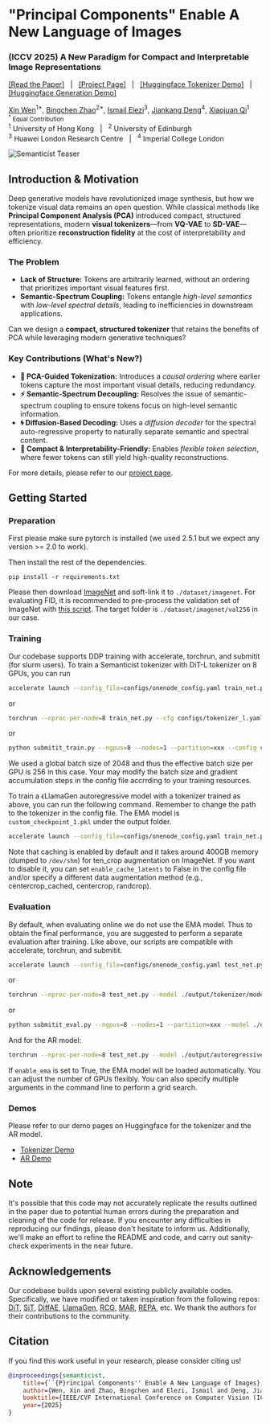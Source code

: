 # "Principal Components" Enable A New Language of Images
### (ICCV 2025) A New Paradigm for Compact and Interpretable Image Representations
<a href="https://arxiv.org/abs/2503.08685">[Read the Paper]</a> &nbsp; | &nbsp;
<a href="https://visual-gen.github.io/semanticist/">[Project Page]</a> &nbsp; | &nbsp;
<a href="https://huggingface.co/spaces/tennant/semanticist_tokenizer">[Huggingface Tokenizer Demo]</a> &nbsp; | &nbsp;
<a href="https://huggingface.co/spaces/tennant/Semanticist_AR">[Huggingface Generation Demo]</a>

[Xin Wen](https://wen-xin.info/)<sup>1*</sup>, 
[Bingchen Zhao](https://bzhao.me/)<sup>2*</sup>, 
[Ismail Elezi](https://therevanchist.github.io/)<sup>3</sup>, 
[Jiankang Deng](https://jiankangdeng.github.io/)<sup>4</sup>, 
[Xiaojuan Qi](https://xjqi.github.io/)<sup>1</sup>
<br/>
<small><sup>*</sup> Equal Contribution &nbsp;</small>
<br/>
    <sup>1</sup> University of Hong Kong &nbsp; | &nbsp;
    <sup>2</sup> University of Edinburgh
<br/>
    <sup>3</sup> Huawei London Research Centre &nbsp; | &nbsp;
    <sup>4</sup> Imperial College London

![Semanticist Teaser](pages/figs/teaser.jpg)

## Introduction & Motivation
Deep generative models have revolutionized image synthesis, but how we tokenize visual data remains an open question. 
While classical methods like **Principal Component Analysis (PCA)** introduced compact, structured representations, modern **visual tokenizers**—from **VQ-VAE** to **SD-VAE**—often prioritize **reconstruction fidelity** at the cost of interpretability and efficiency.

### The Problem

- **Lack of Structure:** Tokens are arbitrarily learned, without an ordering that prioritizes important visual features first.
- **Semantic-Spectrum Coupling:** Tokens entangle *high-level semantics* with *low-level spectral details*, leading to inefficiencies in downstream applications.

Can we design a **compact, structured tokenizer** that retains the benefits of PCA while leveraging modern generative techniques?

### Key Contributions (What's New?)
- **📌 PCA-Guided Tokenization:** Introduces a *causal ordering* where earlier tokens capture the most important visual details, reducing redundancy.
- **⚡ Semantic-Spectrum Decoupling:** Resolves the issue of semantic-spectrum coupling to ensure tokens focus on high-level semantic information.
- **🌀 Diffusion-Based Decoding:** Uses a *diffusion decoder* for the spectral auto-regressive property to naturally separate semantic and spectral content.
- **🚀 Compact & Interpretability-Friendly:** Enables *flexible token selection*, where fewer tokens can still yield high-quality reconstructions.

For more details, please refer to our [project page](https://visual-gen.github.io/semanticist/).

## Getting Started

### Preparation

First please make sure pytorch is installed (we used 2.5.1 but we expect any version >= 2.0 to work).

Then install the rest of the dependencies.

```
pip install -r requirements.txt
```

Please then download [ImageNet](https://www.image-net.org/) and soft-link it to `./dataset/imagenet`. For evaluating FID, it is recommended to pre-process the validation set of ImageNet with [this script](https://github.com/LTH14/rcg/blob/main/prepare_imgnet_val.py). The target folder is `./dataset/imagenet/val256` in our case.

### Training

Our codebase supports DDP training with accelerate, torchrun, and submitit (for slurm users). To train a Semanticist tokenizer with DiT-L tokenizer on 8 GPUs, you can run
```bash
accelerate launch --config_file=configs/onenode_config.yaml train_net.py --cfg configs/tokenizer_l.yaml
```
or
```bash
torchrun --nproc-per-node=8 train_net.py --cfg configs/tokenizer_l.yaml
```
or
```bash
python submitit_train.py --ngpus=8 --nodes=1 --partition=xxx --config configs/tokenizer_l.yaml
```
We used a global batch size of 2048 and thus the effective batch size per GPU is 256 in this case. Your may modify the batch size and gradient accumulation steps in the config file accrrding to your training resources.

To train a ϵLlamaGen autoregressive model with a tokenizer trained as above, you can run the following command. Remember to change the path to the tokenizer in the config file. The EMA model is `custom_checkpoint_1.pkl` under the output folder.
```bash
accelerate launch --config_file=configs/onenode_config.yaml train_net.py --cfg configs/autoregressive_l.yaml
```
Note that caching is enabled by default and it takes around 400GB memory (dumped to `/dev/shm`) for ten_crop augmentation on ImageNet. If you want to disable it, you can set `enable_cache_latents` to False in the config file and/or specify a different data augmentation method (e.g., centercrop_cached, centercrop, randcrop).

### Evaluation

By default, when evaluating online we do not use the EMA model. Thus to obtain the final performance, you are suggested to perform a separate evaluation after training. Like above, our scripts are compatible with accelerate, torchrun, and submitit.
```bash
accelerate launch --config_file=configs/onenode_config.yaml test_net.py --model ./output/tokenizer/models_l --step 250000 --cfg_value 3.0 --test_num_slots 32
```
or
```bash
torchrun --nproc-per-node=8 test_net.py --model ./output/tokenizer/models_l --step 250000 --cfg_value 3.0 --test_num_slots 32
```
or
```bash
python submitit_eval.py --ngpus=8 --nodes=1 --partition=xxx --model ./output/tokenizer/models_l --step 250000 --cfg_value 3.0 --test_num_slots 32
```
And for the AR model:
```bash
torchrun --nproc-per-node=8 test_net.py --model ./output/autoregressive/models_l --step 250000 --cfg_value 6.0 --ae_cfg 1.0 --test_num_slots 32
```
If `enable_ema` is set to True, the EMA model will be loaded automatically. You can adjust the number of GPUs flexibly. You can also specify multiple arguments in the command line to perform a grid search.

### Demos

Please refer to our demo pages on Huggingface for the tokenizer and the AR model.
- [Tokenizer Demo](https://huggingface.co/spaces/tennant/semanticist_tokenizer)
- [AR Demo](https://huggingface.co/spaces/tennant/Semanticist_AR)

## Note

It's possible that this code may not accurately replicate the results outlined in the paper due to potential human errors during the preparation and cleaning of the code for release. If you encounter any difficulties in reproducing our findings, please don't hesitate to inform us. Additionally, we'll make an effort to refine the README and code, and carry out sanity-check experiments in the near future.

## Acknowledgements

Our codebase builds upon several existing publicly available codes. Specifically, we have modified or taken inspiration from the following repos: [DiT](https://github.com/facebookresearch/DiT), [SiT](https://github.com/willisma/SiT), [DiffAE](https://github.com/phizaz/diffae), [LlamaGen](https://github.com/FoundationVision/LlamaGen), [RCG](https://github.com/LTH14/rcg), [MAR](https://github.com/LTH14/mar), [REPA](https://github.com/sihyun-yu/REPA), etc. We thank the authors for their contributions to the community.

## Citation

If you find this work useful in your research, please consider citing us!

```bibtex
@inproceedings{semanticist,
    title={``{P}rincipal Components'' Enable A New Language of Images},
    author={Wen, Xin and Zhao, Bingchen and Elezi, Ismail and Deng, Jiankang and Qi, Xiaojuan},
    booktitle={IEEE/CVF International Conference on Computer Vision (ICCV)},
    year={2025}
}
```
